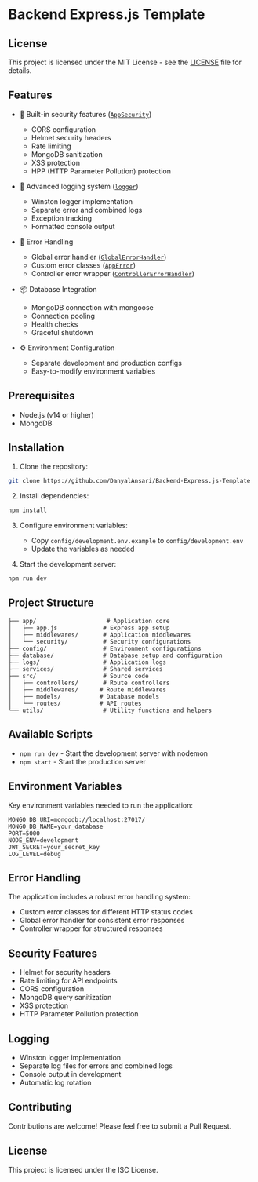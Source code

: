 # Backend Express.js Template
## License

This project is licensed under the MIT License - see the [LICENSE](LICENSE) file for details.

## Features

- 🔐 Built-in security features ([`AppSecurity`](app/security/AppSecurity.js))
  - CORS configuration
  - Helmet security headers
  - Rate limiting
  - MongoDB sanitization
  - XSS protection
  - HPP (HTTP Parameter Pollution) protection

- 📝 Advanced logging system ([`logger`](services/logger.js))
  - Winston logger implementation
  - Separate error and combined logs
  - Exception tracking
  - Formatted console output

- 🚀 Error Handling
  - Global error handler ([`GlobalErrorHandler`](src/middlewares/GlobalErrorHandler.js))
  - Custom error classes ([`AppError`](utils/AppError.js))
  - Controller error wrapper ([`ControllerErrorHandler`](utils/helpers/ControllerErrorHandler.js))

- 📦 Database Integration
  - MongoDB connection with mongoose
  - Connection pooling
  - Health checks
  - Graceful shutdown

- ⚙️ Environment Configuration
  - Separate development and production configs
  - Easy-to-modify environment variables

## Prerequisites

- Node.js (v14 or higher)
- MongoDB

## Installation

1. Clone the repository:
```bash
git clone https://github.com/DanyalAnsari/Backend-Express.js-Template
```

2. Install dependencies:
```bash
npm install
```

3. Configure environment variables:
   - Copy `config/development.env.example` to `config/development.env`
   - Update the variables as needed

4. Start the development server:
```bash
npm run dev
```

## Project Structure

```
├── app/                    # Application core
│   ├── app.js             # Express app setup
│   ├── middlewares/       # Application middlewares
│   └── security/          # Security configurations
├── config/                # Environment configurations
├── database/              # Database setup and configuration
├── logs/                  # Application logs
├── services/              # Shared services
├── src/                   # Source code
│   ├── controllers/       # Route controllers
│   ├── middlewares/      # Route middlewares
│   ├── models/           # Database models
│   └── routes/           # API routes
└── utils/                 # Utility functions and helpers
```

## Available Scripts

- `npm run dev` - Start the development server with nodemon
- `npm start` - Start the production server

## Environment Variables

Key environment variables needed to run the application:

```env
MONGO_DB_URI=mongodb://localhost:27017/
MONGO_DB_NAME=your_database
PORT=5000
NODE_ENV=development
JWT_SECRET=your_secret_key
LOG_LEVEL=debug
```

## Error Handling

The application includes a robust error handling system:

- Custom error classes for different HTTP status codes
- Global error handler for consistent error responses
- Controller wrapper for structured responses

## Security Features

- Helmet for security headers
- Rate limiting for API endpoints
- CORS configuration
- MongoDB query sanitization
- XSS protection
- HTTP Parameter Pollution protection

## Logging

- Winston logger implementation
- Separate log files for errors and combined logs
- Console output in development
- Automatic log rotation

## Contributing

Contributions are welcome! Please feel free to submit a Pull Request.

## License

This project is licensed under the ISC License.